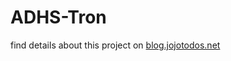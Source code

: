 # ADHS-Tron

find details about this project on [blog.jojotodos.net](http://blog.jojotodos.net/adhs-tron/)

